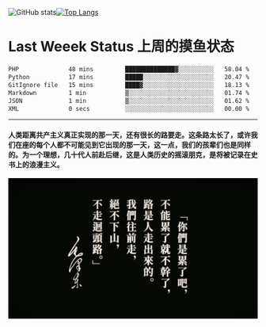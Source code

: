 ![GitHub stats](https://github-readme-stats.vercel.app/api?username=Mundanity-fc&hide=stars&count_private=true&show_icons=true&theme=prussian)[![Top Langs](https://github-readme-stats.vercel.app/api/top-langs/?username=Mundanity-fc&hide=javascript,html,css,blade&layout=compact&theme=prussian)](https://github.com/anuraghazra/github-readme-stats)

# Last Weeek Status 上周的摸鱼状态
<!--START_SECTION:waka-->

```text
PHP              48 mins         ██████████████▓░░░░░░░░░░   58.04 %
Python           17 mins         █████░░░░░░░░░░░░░░░░░░░░   20.47 %
GitIgnore file   15 mins         ████▓░░░░░░░░░░░░░░░░░░░░   18.13 %
Markdown         1 min           ▒░░░░░░░░░░░░░░░░░░░░░░░░   01.74 %
JSON             1 min           ▒░░░░░░░░░░░░░░░░░░░░░░░░   01.62 %
XML              0 secs          ░░░░░░░░░░░░░░░░░░░░░░░░░   00.00 %
```

<!--END_SECTION:waka-->

---

#### 人类距离共产主义真正实现的那一天，还有很长的路要走。这条路太长了，或许我们在座的每个人都不可能见到它出现的那一天，这一点，我们的孩辈们也是同样的。为一个理想，几十代人前赴后继，这是人类历史的摇滚朋克，是将被记录在史书上的浪漫主义。

![HeSays](./HeSays.webp)
